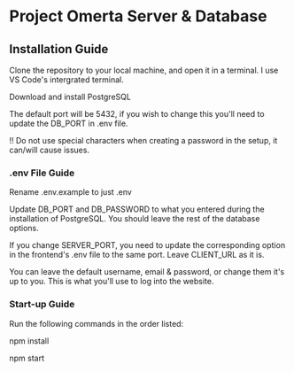 # Project Omerta Server & Database

## Installation Guide

Clone the repository to your local machine, and open it in a terminal. I use VS Code's intergrated terminal.

Download and install PostgreSQL

The default port will be 5432, if you wish to change this you'll need to update the DB_PORT in .env file.

!! Do not use special characters when creating a password in the setup, it can/will cause issues.

### .env File Guide

Rename .env.example to just .env

Update DB_PORT and DB_PASSWORD to what you entered during the installation of PostgreSQL. You should leave the rest of the database options.

If you change SERVER_PORT, you need to update the corresponding option in the frontend's .env file to the same port. Leave CLIENT_URL as it is.

You can leave the default username, email & password, or change them it's up to you. This is what you'll use to log into the website.

### Start-up Guide

Run the following commands in the order listed:

npm install

npm start
